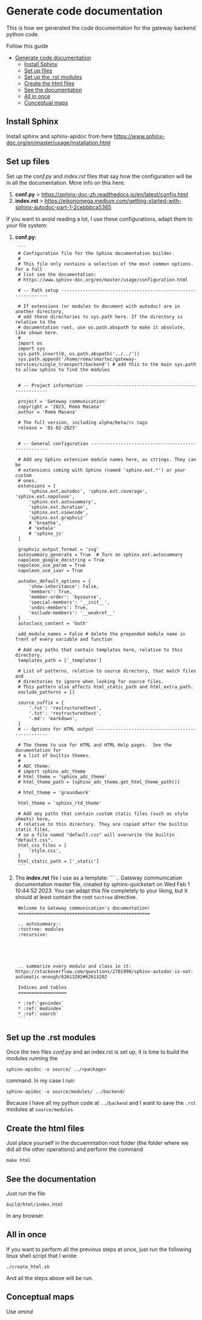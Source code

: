 
            
# Generate code documentation
This is how we generated the code documentation for the gateway backend python code.

Follow this guide

- [Generate code documentation](#generate-code-documentation)
  - [Install Sphinx](#install-sphinx)
  - [Set up files](#set-up-files)
  - [Set up the .rst modules](#set-up-the-rst-modules)
  - [Create the html files](#create-the-html-files)
  - [See the documentation](#see-the-documentation)
  - [All in once](#all-in-once)
  - [Conceptual maps](#conceptual-maps)



## Install Sphinx

Install sphinx and sphinx-apidoc from here https://www.sphinx-doc.org/en/master/usage/installation.html

## Set up files

Set up the *conf.py* and *index.rst* files that say how the configuration will be in all the documentation. More info on this here: 

1. **conf.py** > https://sphinx-doc-zh.readthedocs.io/en/latest/config.html
2. **index.rst** > https://eikonomega.medium.com/getting-started-with-sphinx-autodoc-part-1-2cebbbca5365

If you want to avoid reading a lot, I use these configurations, adapt them to your file system:

1. **conf.py**:
   
        ```
        # Configuration file for the Sphinx documentation builder.
        #
        # This file only contains a selection of the most common options. For a full
        # list see the documentation:
        # https://www.sphinx-doc.org/en/master/usage/configuration.html

        # -- Path setup --------------------------------------------------------------

        # If extensions (or modules to document with autodoc) are in another directory,
        # add these directories to sys.path here. If the directory is relative to the
        # documentation root, use os.path.abspath to make it absolute, like shown here.
        #
        import os
        import sys
        sys.path.insert(0, os.path.abspath('../../'))
        sys.path.append('/home/roma/smartec/gateway-services/single_transport/backend') # add this to the main sys.path to allow sphinx to find the modules


        # -- Project information -----------------------------------------------------

        project = 'Gateway communication'
        copyright = '2023, Romà Masana'
        author = 'Romà Masana'

        # The full version, including alpha/beta/rc tags
        release = '01-02-2023'


        # -- General configuration ---------------------------------------------------

        # Add any Sphinx extension module names here, as strings. They can be
        # extensions coming with Sphinx (named 'sphinx.ext.*') or your custom
        # ones.
        extensions = [
            'sphinx.ext.autodoc', 'sphinx.ext.coverage', 'sphinx.ext.napoleon',
            'sphinx.ext.autosummary',
            'sphinx.ext.duration',
            'sphinx.ext.viewcode',
            'sphinx.ext.graphviz'
            # 'breathe',
            # 'exhale'
            # 'sphinx_js'
        ]

        graphviz_output_format = 'svg'
        autosummary_generate = True  # Turn on sphinx.ext.autosummary
        napoleon_google_docstring = True
        napoleon_use_param = True
        napoleon_use_ivar = True

        autodoc_default_options = {
            'show-inheritance': False,
            'members': True,
            'member-order': 'bysource',
            'special-members': '__init__',
            'undoc-members': True,
            'exclude-members': '__weakref__'
        }
        autoclass_content = 'both'

        add_module_names = False # delete the prepended module name in front of every variable and function

        # Add any paths that contain templates here, relative to this directory.
        templates_path = ['_templates']

        # List of patterns, relative to source directory, that match files and
        # directories to ignore when looking for source files.
        # This pattern also affects html_static_path and html_extra_path.
        exclude_patterns = []

        source_suffix = {
            '.rst': 'restructuredtext',
            '.txt': 'restructuredtext',
            '.md': 'markdown',
        }
        # -- Options for HTML output -------------------------------------------------

        # The theme to use for HTML and HTML Help pages.  See the documentation for
        # a list of builtin themes.
        #
        # ADC theme:
        # import sphinx_adc_theme
        # html_theme = 'sphinx_adc_theme'
        # html_theme_path = [sphinx_adc_theme.get_html_theme_path()]

        # html_theme = 'groundwork'

        html_theme = 'sphinx_rtd_theme'

        # Add any paths that contain custom static files (such as style sheets) here,
        # relative to this directory. They are copied after the builtin static files,
        # so a file named "default.css" will overwrite the builtin "default.css".
        html_css_files = [
            'style.css',
        ]
        html_static_path = ['_static']
        ```

2. The **index.rst** file I use as a template:
        ```
        .. Gateway communication documentation master file, created by
        sphinx-quickstart on Wed Feb  1 10:44:52 2023.
        You can adapt this file completely to your liking, but it should at least
        contain the root `toctree` directive.

        Welcome to Gateway communication's documentation!
        =================================================

        .. autosummary::
        :toctree: modules
        :recursive:

        



        .. summarize every module and class in it: https://stackoverflow.com/questions/2701998/sphinx-autodoc-is-not-automatic-enough/62613202#62613202

        Indices and tables
        ==================

        * :ref:`genindex`
        * :ref:`modindex`
        * :ref:`search`
        ```

## Set up the .rst modules
Once the two files *conf.py* and an index.rst is set up, it is time to build the modules running the

```
sphinx-apidoc -o source/ ../<package>
```

command. In my case I run:

```
sphinx-apidoc -o source/modules/ ../backend/
```

Because I have all my python code at `../backend` and I want to save the `.rst` modules at `source/modules`

## Create the html files
Just place yourself in the docuemntation root folder (the folder where we did all the other operations) and perform the command

`make html`

## See the documentation
Just run the file 

`build/html/index.html`

In any browser.

## All in once

If you want to perform all the previous steps at once, just run the following linux shell script that I wrote:

`./create_html.sh`

And all the steps above will be run.

## Conceptual maps

Use *xmind*